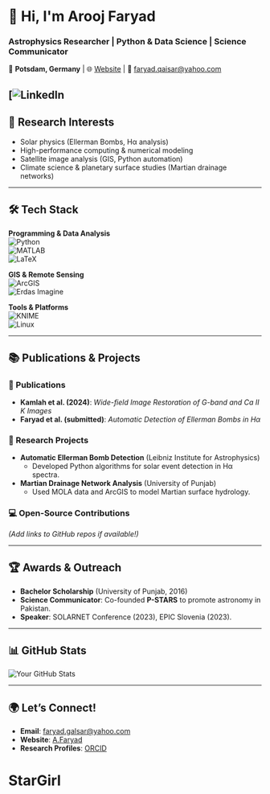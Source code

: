 # 👋 Hi, I'm **Arooj Faryad**  
### **Astrophysics Researcher | Python & Data Science | Science Communicator**  
📍 **Potsdam, Germany** | 🌐 [Website](https://your-website-here) | 📧 faryad.qaisar@yahoo.com  

[![LinkedIn](https://www.linkedin.com/in/aroojfaryad/)  
---

## **🔭 Research Interests**  
- Solar physics (Ellerman Bombs, Hα analysis)  
- High-performance computing & numerical modeling  
- Satellite image analysis (GIS, Python automation)  
- Climate science & planetary surface studies (Martian drainage networks)  

---

## **🛠️ Tech Stack**  
**Programming & Data Analysis**  
![Python](https://img.shields.io/badge/Python-3776AB?style=flat&logo=python&logoColor=white)  
![MATLAB](https://img.shields.io/badge/MATLAB-0076A8?style=flat&logo=mathworks&logoColor=white)  
![LaTeX](https://img.shields.io/badge/LaTeX-008080?style=flat&logo=latex&logoColor=white)  

**GIS & Remote Sensing**  
![ArcGIS](https://img.shields.io/badge/ArcGIS-2C8EBB?style=flat&logo=esri&logoColor=white)  
![Erdas Imagine](https://img.shields.io/badge/Erdas_Imagine-00A1DF?style=flat&logo=hexagon&logoColor=white)  

**Tools & Platforms**  
![KNIME](https://img.shields.io/badge/KNIME-00A1DF?style=flat&logo=knime&logoColor=white)  
![Linux](https://img.shields.io/badge/Linux-FCC624?style=flat&logo=linux&logoColor=black)  

---

## **📚 Publications & Projects**  
### **📄 Publications**  
- **Kamlah et al. (2024)**: *Wide-field Image Restoration of G-band and Ca II K Images*  
- **Faryad et al. (submitted)**: *Automatic Detection of Ellerman Bombs in Hα*  

### **🔬 Research Projects**  
- **Automatic Ellerman Bomb Detection** (Leibniz Institute for Astrophysics)  
  - Developed Python algorithms for solar event detection in Hα spectra.  
- **Martian Drainage Network Analysis** (University of Punjab)  
  - Used MOLA data and ArcGIS to model Martian surface hydrology.  

### **💻 Open-Source Contributions**  
*(Add links to GitHub repos if available!)*  

---

## **🏆 Awards & Outreach**  
- **Bachelor Scholarship** (University of Punjab, 2016)  
- **Science Communicator**: Co-founded **P-STARS** to promote astronomy in Pakistan.  
- **Speaker**: SOLARNET Conference (2023), EPIC Slovenia (2023).  

---

## **📊 GitHub Stats**  
![Your GitHub Stats](https://github-readme-stats.vercel.app/api?username=yourusername&show_icons=true&theme=nightowl)  

---

## **🌍 Let’s Connect!**  
- **Email**: faryad.galsar@yahoo.com  
- **Website**: [A.Faryad](https://aroojfaryad.carrd.co/)  
- **Research Profiles**: [ORCID](https://www.researchgate.net/profile/Arooj-Faryad-2?ev=hdr_xprf)
# StarGirl
